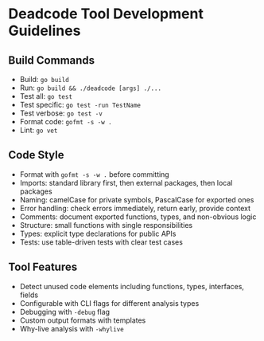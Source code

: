 # Deadcode Tool Development Guidelines

## Build Commands
- Build: `go build`
- Run: `go build && ./deadcode [args] ./...`
- Test all: `go test`
- Test specific: `go test -run TestName`
- Test verbose: `go test -v`
- Format code: `gofmt -s -w .`
- Lint: `go vet`

## Code Style
- Format with `gofmt -s -w .` before committing
- Imports: standard library first, then external packages, then local packages
- Naming: camelCase for private symbols, PascalCase for exported ones
- Error handling: check errors immediately, return early, provide context
- Comments: document exported functions, types, and non-obvious logic
- Structure: small functions with single responsibilities
- Types: explicit type declarations for public APIs
- Tests: use table-driven tests with clear test cases

## Tool Features
- Detect unused code elements including functions, types, interfaces, fields
- Configurable with CLI flags for different analysis types
- Debugging with `-debug` flag
- Custom output formats with templates
- Why-live analysis with `-whylive`